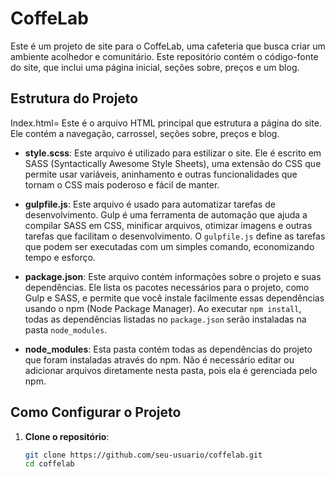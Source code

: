 # CoffeLab

Este é um projeto de site para o CoffeLab, uma cafeteria que busca criar um ambiente acolhedor e comunitário. Este repositório contém o código-fonte do site, que inclui uma página inicial, seções sobre, preços e um blog.

## Estrutura do Projeto

Index.html= Este é o arquivo HTML principal que estrutura a página do site. Ele contém a navegação, carrossel, seções sobre, preços e blog.
  
- **style.scss**: Este arquivo é utilizado para estilizar o site. Ele é escrito em SASS (Syntactically Awesome Style Sheets), uma extensão do CSS que permite usar variáveis, aninhamento e outras funcionalidades que tornam o CSS mais poderoso e fácil de manter.

- **gulpfile.js**: Este arquivo é usado para automatizar tarefas de desenvolvimento. Gulp é uma ferramenta de automação que ajuda a compilar SASS em CSS, minificar arquivos, otimizar imagens e outras tarefas que facilitam o desenvolvimento. O `gulpfile.js` define as tarefas que podem ser executadas com um simples comando, economizando tempo e esforço.

- **package.json**: Este arquivo contém informações sobre o projeto e suas dependências. Ele lista os pacotes necessários para o projeto, como Gulp e SASS, e permite que você instale facilmente essas dependências usando o npm (Node Package Manager). Ao executar `npm install`, todas as dependências listadas no `package.json` serão instaladas na pasta `node_modules`.

- **node_modules**: Esta pasta contém todas as dependências do projeto que foram instaladas através do npm. Não é necessário editar ou adicionar arquivos diretamente nesta pasta, pois ela é gerenciada pelo npm.

## Como Configurar o Projeto

1. **Clone o repositório**:
   ```bash
   git clone https://github.com/seu-usuario/coffelab.git
   cd coffelab

            